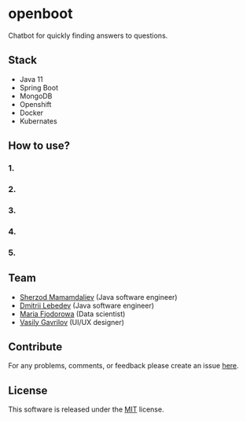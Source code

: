 # openboot
Chatbot for quickly finding answers to questions.

## Stack
- Java 11
- Spring Boot
- MongoDB
- Openshift
- Docker
- Kubernates

## How to use?
### 1.
### 2.
### 3.
### 4.
### 5.

## Team
- [Sherzod Mamamdaliev](http://github.com/egnaf) (Java software engineer)
- [Dmitrii Lebedev](https://github.com/lmaridae) (Java software engineer)
- [Maria Fjodorowa](http://github.com/MariaFjodorowa) (Data scientist)
- [Vasily Gavrilov](https://github.com/KtoYaTo) (UI/UX designer)

## Contribute
For any problems, comments, or feedback please create an issue [here](https://github.com/openboot/openboot/issues).

## License
This software is released under the [MIT](http://mitlicense.org) license.

